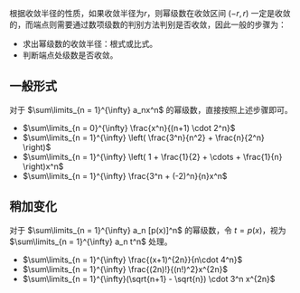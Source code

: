 

根据收敛半径的性质，如果收敛半径为$r$，则幂级数在收敛区间 $(-r,r)$ 一定是收敛的，而端点则需要通过数项级数的判别方法判别是否收敛，因此一般的步骤为：

- 求出幂级数的收敛半径：根式或比式。
- 判断端点处级数是否收敛。

## 一般形式

对于 $\sum\limits_{n = 1}^{\infty} a_nx^n$ 的幂级数，直接按照上述步骤即可。

- $\sum\limits_{n = 0}^{\infty} \frac{x^n}{(n+1) \cdot 2^n}$
- $\sum\limits_{n = 1}^{\infty} \left( \frac{3^n}{n^2} + \frac{n}{2^n} \right)$
- $\sum\limits_{n = 1}^{\infty} \left( 1 + \frac{1}{2} + \cdots + \frac{1}{n} \right)x^n$
- $\sum\limits_{n = 1}^{\infty} \frac{3^n + (-2)^n}{n}x^n$


## 稍加变化

对于 $\sum\limits_{n = 1}^{\infty} a_n [p(x)]^n$ 的幂级数，令 $t = p(x)$，视为 $\sum\limits_{n = 1}^{\infty} a_n t^n$ 处理。

- $\sum\limits_{n = 1}^{\infty} \frac{(x+1)^{2n}}{n\cdot 4^n}$
- $\sum\limits_{n = 1}^{\infty} \frac{(2n)!}{(n!)^2}x^{2n}$
- $\sum\limits_{n = 1}^{\infty}(\sqrt{n+1} - \sqrt{n}) \cdot 3^n x^{2n}$



